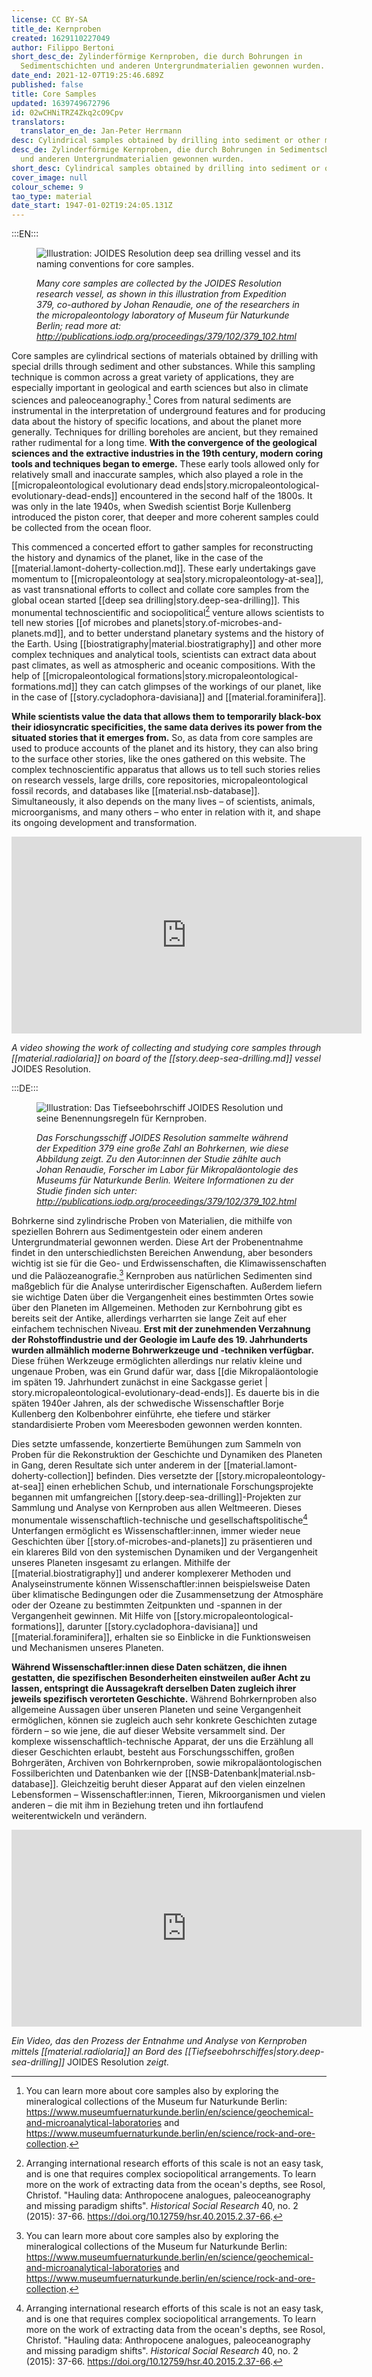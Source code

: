 ```yaml
---
license: CC BY-SA
title_de: Kernproben
created: 1629110227049
author: Filippo Bertoni
short_desc_de: Zylinderförmige Kernproben, die durch Bohrungen in
  Sedimentschichten und anderen Untergrundmaterialien gewonnen wurden.
date_end: 2021-12-07T19:25:46.689Z
published: false
title: Core Samples
updated: 1639749672796
id: 02wCHNiTRZ4Zkq2cO9Cpv
translators:
  translator_en_de: Jan-Peter Herrmann
desc: Cylindrical samples obtained by drilling into sediment or other materials
desc_de: Zylinderförmige Kernproben, die durch Bohrungen in Sedimentschichten
  und anderen Untergrundmaterialien gewonnen wurden.
short_desc: Cylindrical samples obtained by drilling into sediment or other materials
cover_image: null
colour_scheme: 9
tao_type: material
date_start: 1947-01-02T19:24:05.131Z
---
```



:::EN:::

<figure>

![Illustration: JOIDES Resolution deep sea drilling vessel and its naming conventions for core samples.](/images/filo/astrobiology.png)

<figcaption>

_Many core samples are collected by the JOIDES Resolution research vessel, as shown in this illustration from Expedition 379, co-authored by Johan Renaudie, one of the researchers in the micropaleontology laboratory of Museum für Naturkunde Berlin; read more at:
http://publications.iodp.org/proceedings/379/102/379_102.html_ 

</figcaption>

</figure>


Core samples are cylindrical sections of materials obtained by drilling with special drills through sediment and other substances. While this sampling technique is common across a great variety of applications, they are especially important in geological and earth sciences but also in climate sciences and paleoceanography.[^1] Cores from natural sediments are instrumental in the interpretation of underground features and for producing data about the history of specific locations, and about the planet more generally. Techniques for drilling boreholes are ancient, but they remained rather rudimental for a long time. **With the convergence of the geological sciences and the extractive industries in the 19th century, modern coring tools and techniques began to emerge.** These early tools allowed only for relatively small and inaccurate samples, which also played a role in the [[micropaleontological evolutionary dead ends|story.micropaleontological-evolutionary-dead-ends]] encountered in the second half of the 1800s. It was only in the late 1940s, when Swedish scientist Borje Kullenberg introduced the piston corer, that deeper and more coherent samples could be collected from the ocean floor. 

This commenced a concerted effort to gather samples for reconstructing the history and dynamics of the planet, like in the case of the [[material.lamont-doherty-collection.md]]. These early undertakings gave momentum to [[micropaleontology at sea|story.micropaleontology-at-sea]], as vast transnational efforts to collect and collate core samples from the global ocean started [[deep sea drilling|story.deep-sea-drilling]]. This monumental technoscientific and sociopolitical[^2] venture allows scientists to tell new stories [[of microbes and planets|story.of-microbes-and-planets.md]], and to better understand planetary systems and the history of the Earth. Using [[biostratigraphy|material.biostratigraphy]] and other more complex techniques and analytical tools, scientists can extract data about past climates, as well as atmospheric and oceanic compositions. With the help of [[micropaleontological formations|story.micropaleontological-formations.md]] they can catch glimpses of the workings of our planet, like in the case of [[story.cycladophora-davisiana]] and [[material.foraminifera]]. 

**While scientists value the data that allows them to temporarily black-box their idiosyncratic specificities, the same data derives its power from the situated stories that it emerges from.** So, as data from core samples are used to produce accounts of the planet and its history, they can also bring to the surface other stories, like the ones gathered on this website. The complex technoscientific apparatus that allows us to tell such stories relies on research vessels, large drills, core repositories, micropaleontological fossil records, and databases like [[material.nsb-database]]. Simultaneously, it also depends on the many lives – of scientists, animals, microorganisms, and many others – who enter in relation with it, and shape its ongoing development and transformation.

<iframe width="560" height="315" src="https://www.youtube-nocookie.com/embed/mdrWbd1F9Qw?controls=0" title="YouTube video player" frameborder="0" allow="accelerometer; autoplay; clipboard-write; encrypted-media; gyroscope; picture-in-picture" allowfullscreen></iframe>

_A video showing the work of collecting and studying core samples through [[material.radiolaria]] on board of the [[story.deep-sea-drilling.md]] vessel_ JOIDES Resolution.

[^1]: You can learn more about core samples also by exploring the mineralogical collections of the Museum fur Naturkunde Berlin: https://www.museumfuernaturkunde.berlin/en/science/geochemical-and-microanalytical-laboratories and https://www.museumfuernaturkunde.berlin/en/science/rock-and-ore-collection. 

[^2]: Arranging international research efforts of this scale is not an easy task, and is one that requires complex sociopolitical arrangements. To learn more on the work of extracting data from the ocean's depths, see Rosol, Christof. "Hauling data: Anthropocene analogues, paleoceanography and missing paradigm shifts". _Historical Social Research_ 40, no. 2 (2015): 37-66. https://doi.org/10.12759/hsr.40.2015.2.37-66.

:::DE:::

<figure>

![Illustration: Das Tiefseebohrschiff JOIDES Resolution und seine Benennungsregeln für Kernproben.](/images/filo/astrobiology.png)

<figcaption>

_Das Forschungsschiff JOIDES Resolution sammelte während der Expedition 379 eine große Zahl an Bohrkernen, wie diese Abbildung zeigt. Zu den Autor:innen der Studie zählte auch Johan Renaudie, Forscher im Labor für Mikropaläontologie des Museums für Naturkunde Berlin. Weitere Informationen zu der Studie finden sich unter: http://publications.iodp.org/proceedings/379/102/379_102.html_ 

</figcaption>

</figure>

Bohrkerne sind zylindrische Proben von Materialien, die mithilfe von speziellen Bohrern aus  Sedimentgestein oder einem anderen Untergrundmaterial gewonnen werden. Diese Art der Probenentnahme findet in den unterschiedlichsten Bereichen Anwendung, aber besonders wichtig ist sie für die Geo- und Erdwissenschaften, die Klimawissenschaften und die Paläozeanografie.[^1] Kernproben aus natürlichen Sedimenten sind maßgeblich für die Analyse unterirdischer Eigenschaften. Außerdem liefern sie wichtige Daten über die Vergangenheit eines bestimmten Ortes sowie über den Planeten im Allgemeinen. Methoden zur Kernbohrung gibt es bereits seit der Antike, allerdings verharrten sie lange Zeit auf eher einfachem technischen Niveau. **Erst mit der zunehmenden Verzahnung der Rohstoffindustrie und der Geologie im Laufe des 19. Jahrhunderts wurden allmählich moderne Bohrwerkzeuge und -techniken verfügbar.** Diese frühen Werkzeuge ermöglichten allerdings nur relativ kleine und ungenaue Proben, was ein Grund dafür war, dass [[die Mikropaläontologie im späten 19. Jahrhundert zunächst in eine Sackgasse geriet | story.micropaleontological-evolutionary-dead-ends]]. Es dauerte bis in die späten 1940er Jahren, als der schwedische Wissenschaftler Borje Kullenberg den Kolbenbohrer einführte, ehe tiefere und stärker standardisierte Proben vom Meeresboden gewonnen werden konnten.

Dies setzte umfassende, konzertierte Bemühungen zum Sammeln von Proben für die Rekonstruktion der Geschichte und Dynamiken des Planeten in Gang, deren Resultate sich unter anderem in der [[material.lamont-doherty-collection]] befinden. Dies versetzte der [[story.micropaleontology-at-sea]] einen erheblichen Schub, und internationale Forschungsprojekte begannen mit umfangreichen [[story.deep-sea-drilling]]-Projekten zur Sammlung und Analyse von Kernproben aus allen Weltmeeren. Dieses monumentale wissenschaftlich-technische und gesellschaftspolitische[^2] Unterfangen ermöglicht es Wissenschaftler:innen, immer wieder neue Geschichten über [[story.of-microbes-and-planets]] zu präsentieren und ein klareres Bild von den systemischen Dynamiken und der Vergangenheit unseres Planeten insgesamt zu erlangen. Mithilfe der [[material.biostratigraphy]] und anderer komplexerer Methoden und Analyseinstrumente können Wissenschaftler:innen beispielsweise Daten über klimatische Bedingungen oder die Zusammensetzung der Atmosphäre oder der Ozeane zu bestimmten Zeitpunkten und -spannen in der Vergangenheit gewinnen. Mit Hilfe von [[story.micropaleontological-formations]], darunter [[story.cycladophora-davisiana]] und [[material.foraminifera]], erhalten sie so Einblicke in die Funktionsweisen und Mechanismen unseres Planeten.

**Während Wissenschaftler:innen diese Daten schätzen, die ihnen gestatten, die spezifischen Besonderheiten einstweilen außer Acht zu lassen, entspringt die Aussagekraft derselben Daten zugleich ihrer jeweils spezifisch verorteten Geschichte.** Während Bohrkernproben also allgemeine Aussagen über unseren Planeten und seine Vergangenheit ermöglichen, können sie zugleich auch sehr konkrete Geschichten zutage fördern – so  wie jene, die auf dieser Website versammelt sind. Der komplexe wissenschaftlich-technische Apparat, der uns die Erzählung all dieser Geschichten erlaubt, besteht aus Forschungsschiffen, großen Bohrgeräten, Archiven von Bohrkernproben, sowie mikropaläontologischen Fossilberichten und Datenbanken wie der [[NSB-Datenbank|material.nsb-database]]. Gleichzeitig beruht dieser Apparat auf den vielen einzelnen Lebensformen – Wissenschaftler:innen, Tieren, Mikroorganismen und vielen anderen – die mit ihm in Beziehung treten und ihn fortlaufend weiterentwickeln und verändern.

<iframe width="560" height="315" src="https://www.youtube-nocookie.com/embed/mdrWbd1F9Qw?controls=0" title="YouTube video player" frameborder="0" allow="accelerometer; autoplay; clipboard-write; encrypted-media; gyroscope; picture-in-picture" allowfullscreen></iframe>

_Ein Video, das den Prozess der Entnahme und Analyse von Kernproben mittels [[material.radiolaria]] an Bord des [[Tiefseebohrschiffes|story.deep-sea-drilling]]_ JOIDES Resolution _zeigt._

[^1]: Auführlichere Informationen zu Bohrkernproben finden sich in den mineralogischen Sammlungen des Museums für Naturkunde Berlin: https://www.museumfuernaturkunde.berlin/en/science/geochemical-and-microanalytical-laboratories und https://www.museumfuernaturkunde.berlin/en/science/rock-and-ore-collection. 

[^2]: Die Organisation von Forschungsprojekten in dieser Größenordnung ist kein leichtes Unterfangen. Soziopolitische Vereinbarungen sind nötig. Über die Gewinnung von Daten aus den Tiefen des Ozeans, siehe: Rosol, Christof. "Hauling data: Anthropocene analogues, paleoceanography and missing paradigm shifts". _Historical Social Research_ 40, no. 2 (2015): 37–66. https://doi.org/10.12759/hsr.40.2015.2.37-66.


